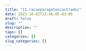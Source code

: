 ```yaml
---
title: "11.racaoparagatoscastrados"
date: 2023-10-02T22:46:05-03:00
draft: false
slug: ""
description: ""
tags: []
categories: []
slug_categories: []
---
```


